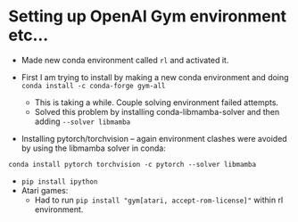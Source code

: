 # Setting up OpenAI Gym environment etc…

*  Made new conda environment called `rl` and activated it.

*	First I am trying to install by making a new conda environment and doing `conda install -c conda-forge gym-all`
    *	This is taking a while. Couple solving environment failed attempts.
    *	Solved this problem by installing conda-libmamba-solver and then adding `--solver libmamba`
*	Installing pytorch/torchvision – again environment clashes were avoided by using the libmamba solver in conda: 

`conda install pytorch torchvision -c pytorch --solver libmamba`
*	`pip install ipython`
*	Atari games:
    *	Had to run `pip install "gym[atari, accept-rom-license]"` within rl environment.
